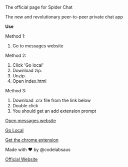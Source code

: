 The official page for Spider Chat



The new and revolutionary peer-to-peer private chat app


**Use**

Method 1:

1. Go to messages website

Method 2:

1. Click 'Go local'
2. Download zip.
3. Unzip.
4. Open index.html

Method 3:

1. Download .crx file from the link below
2. Double click
3. You should get an add extension prompt




[Open messages website](https://weblabsaus.github.io/Spider-Chat/)


[Go Local](https://github.com/weblabsaus/Spider-Chat/releases/latest)


[Get the chrome extension](https://drive.usercontent.google.com/download?id=1ECjEx1s0OgI_7NCAjmdsUcX4jIroa2By&export=download&authuser=0)




Made with ❤️ by @codelabsaus


[Official Website](https://sites.google.com/view/getspiderchat/home)
